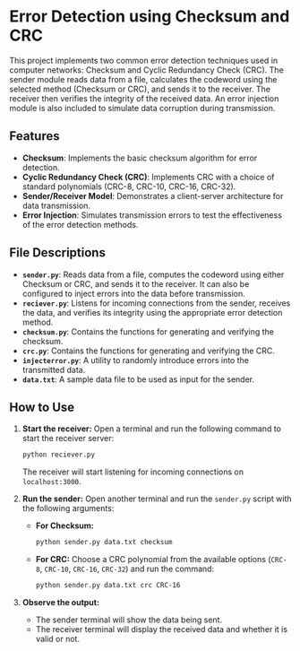 # Error Detection using Checksum and CRC

This project implements two common error detection techniques used in computer networks: Checksum and Cyclic Redundancy Check (CRC). The sender module reads data from a file, calculates the codeword using the selected method (Checksum or CRC), and sends it to the receiver. The receiver then verifies the integrity of the received data. An error injection module is also included to simulate data corruption during transmission.

## Features

- **Checksum**: Implements the basic checksum algorithm for error detection.
- **Cyclic Redundancy Check (CRC)**: Implements CRC with a choice of standard polynomials (CRC-8, CRC-10, CRC-16, CRC-32).
- **Sender/Receiver Model**: Demonstrates a client-server architecture for data transmission.
- **Error Injection**: Simulates transmission errors to test the effectiveness of the error detection methods.

## File Descriptions

- **`sender.py`**: Reads data from a file, computes the codeword using either Checksum or CRC, and sends it to the receiver. It can also be configured to inject errors into the data before transmission.
- **`reciever.py`**: Listens for incoming connections from the sender, receives the data, and verifies its integrity using the appropriate error detection method.
- **`checksum.py`**: Contains the functions for generating and verifying the checksum.
- **`crc.py`**: Contains the functions for generating and verifying the CRC.
- **`injecterror.py`**: A utility to randomly introduce errors into the transmitted data.
- **`data.txt`**: A sample data file to be used as input for the sender.

## How to Use

1.  **Start the receiver:**
    Open a terminal and run the following command to start the receiver server:
    ```sh
    python reciever.py
    ```
    The receiver will start listening for incoming connections on `localhost:3000`.

2.  **Run the sender:**
    Open another terminal and run the `sender.py` script with the following arguments:

    -   **For Checksum:**
        ```sh
        python sender.py data.txt checksum
        ```
    -   **For CRC:**
        Choose a CRC polynomial from the available options (`CRC-8`, `CRC-10`, `CRC-16`, `CRC-32`) and run the command:
        ```sh
        python sender.py data.txt crc CRC-16
        ```

3.  **Observe the output:**
    -   The sender terminal will show the data being sent.
    -   The receiver terminal will display the received data and whether it is valid or not.
